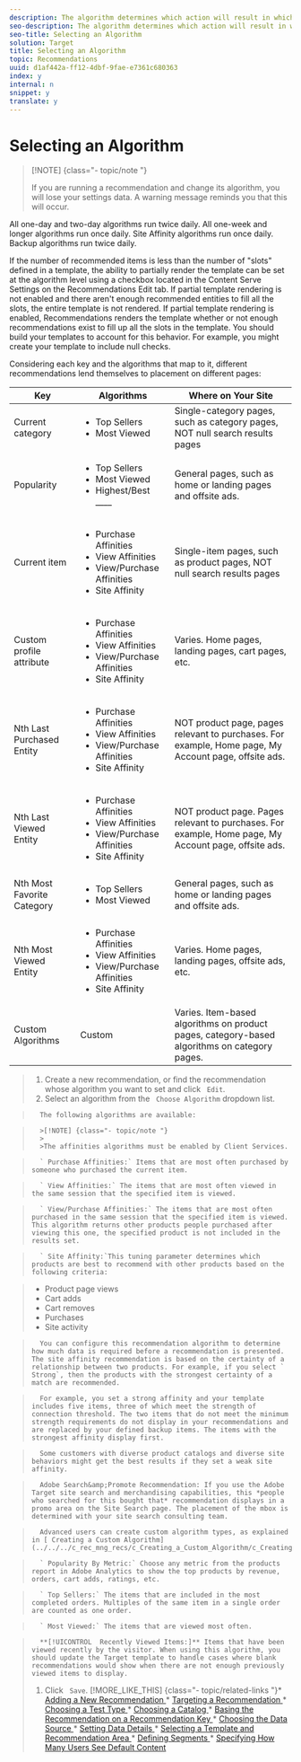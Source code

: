 ```yaml
---
description: The algorithm determines which action will result in which recommendation. You can test multiple recommendation types against each other by adding more than one algorithm.
seo-description: The algorithm determines which action will result in which recommendation. You can test multiple recommendation types against each other by adding more than one algorithm.
seo-title: Selecting an Algorithm
solution: Target
title: Selecting an Algorithm
topic: Recommendations
uuid: d1af442a-ff12-4dbf-9fae-e7361c680363
index: y
internal: n
snippet: y
translate: y
---
```


# Selecting an Algorithm


>[!NOTE] {class="- topic/note "}
>
>If you are running a recommendation and change its algorithm, you will lose your settings data. A warning message reminds you that this will occur.



All one-day and two-day algorithms run twice daily. All one-week and longer algorithms run once daily. Site Affinity algorithms run once daily. Backup algorithms run twice daily. 

If the number of recommended items is less than the number of "slots" defined in a template, the ability to partially render the template can be set at the algorithm level using a checkbox located in the Content Serve Settings on the Recommendations Edit tab. If partial template rendering is not enabled and there aren't enough recommended entities to fill all the slots, the entire template is not rendered. If partial template rendering is enabled, Recommendations renders the template whether or not enough recommendations exist to fill up all the slots in the template. You should build your templates to account for this behavior. For example, you might create your template to include null checks. 

Considering each key and the algorithms that map to it, different recommendations lend themselves to placement on different pages: 



<table id="table_ABCB3110D36B4CC9A491BE907C897494"> 
 <thead> 
  <tr> 
   <th colname="col1" class="entry"> Key </th> 
   <th colname="col2" class="entry"> Algorithms </th> 
   <th colname="col3" class="entry"> Where on Your Site </th> 
  </tr> 
 </thead>
 <tbody> 
  <tr> 
   <td colname="col1"> Current category </td> 
   <td colname="col2"> 
    <ul id="ul_E1A9DBA085AB4B3E90F895C17FE3629F"> 
     <li id="li_AFDFF31C8CA1443EA760CABC7C5756F7">Top Sellers </li> 
     <li id="li_BD2020B6758D45919C696CE9D4D8A6BE">Most Viewed </li> 
    </ul> </td> 
   <td colname="col3"> Single-category pages, such as category pages, NOT null search results pages </td> 
  </tr> 
  <tr> 
   <td colname="col1"> Popularity </td> 
   <td colname="col2"> 
    <ul id="ul_5F2157A10A5F41DAB4E06321709976E9"> 
     <li id="li_9EEC741226EF45069A8A7974BAC410DC">Top Sellers </li> 
     <li id="li_E18C30D746204CEB86F483C3AAC801B2">Most Viewed </li> 
     <li id="li_F06E4D30F97644E3973C628FD9B4ECA6">Highest/Best ____ </li> 
    </ul> </td> 
   <td colname="col3"> General pages, such as home or landing pages and offsite ads. </td> 
  </tr> 
  <tr> 
   <td colname="col1"> Current item </td> 
   <td colname="col2"> 
    <ul id="ul_64EC295BD75643D992E9D2AB948C1559"> 
     <li id="li_C8585D6E5CB6441CBC86210C469740F7">Purchase Affinities </li> 
     <li id="li_46E0ECAC6F254135A0ECF3E2A1B988BA">View Affinities </li> 
     <li id="li_D1ABAA181FFC4C4EB615A3D4EE12E98E">View/Purchase Affinities </li> 
     <li id="li_3F05B71AC5074B429E9B52A785D12667">Site Affinity </li> 
    </ul> </td> 
   <td colname="col3"> Single-item pages, such as product pages, NOT null search results pages </td> 
  </tr> 
  <tr> 
   <td colname="col1"> Custom profile attribute </td> 
   <td colname="col2"> 
    <ul id="ul_738624312A7A4A68A1BA6F58DEBD26E1"> 
     <li id="li_BFEBEC685AF04638A9C4E9ADC19C29E8">Purchase Affinities </li> 
     <li id="li_391B6B974AFB4A2AB54C443CE870EEF6">View Affinities </li> 
     <li id="li_2AE3C9902E764487AF2CB79C003F031B">View/Purchase Affinities </li> 
     <li id="li_9E965A77ECEC4EA4B4FF3A5BA825207C">Site Affinity </li> 
    </ul> </td> 
   <td colname="col3"> Varies. Home pages, landing pages, cart pages, etc. </td> 
  </tr> 
  <tr> 
   <td colname="col1"> Nth Last Purchased Entity </td> 
   <td colname="col2"> 
    <ul id="ul_2F1BE1DCA5C24D4285CD6BF534922274"> 
     <li id="li_D98E7EE89F3B4E77B0E0E14AF1888677">Purchase Affinities </li> 
     <li id="li_FC3BE82A74794BDD99FB933E72777E7A">View Affinities </li> 
     <li id="li_DA81E7EC8F774A359B4692094EC59A09">View/Purchase Affinities </li> 
     <li id="li_892177CBE932408992429E7C0BCEFD4B">Site Affinity </li> 
    </ul> </td> 
   <td colname="col3"> NOT product page, pages relevant to purchases. For example, Home page, My Account page, offsite ads. </td> 
  </tr> 
  <tr> 
   <td colname="col1"> Nth Last Viewed Entity </td> 
   <td colname="col2"> 
    <ul id="ul_8C565547CC4A43939A88B660C0E91A19"> 
     <li id="li_BB762ADD2F7C4AE5956724487AFA37FD">Purchase Affinities </li> 
     <li id="li_B3BFD77E78D8401EAD588BAF7E7BC15F">View Affinities </li> 
     <li id="li_0FA1EC246E42409C889BB3B6AA0E9D50">View/Purchase Affinities </li> 
     <li id="li_91C20AE4D5F247BABB4FF0A9FB96D8F6">Site Affinity </li> 
    </ul> </td> 
   <td colname="col3"> NOT product page. Pages relevant to purchases. For example, Home page, My Account page, offsite ads. </td> 
  </tr> 
  <tr> 
   <td colname="col1"> Nth Most Favorite Category </td> 
   <td colname="col2"> 
    <ul id="ul_E9B9E84EBE48486B8D9233A581469E5B"> 
     <li id="li_C3E8C57C2C1949F6AB1A2E2C03921DBA">Top Sellers </li> 
     <li id="li_A4F31AFE33C3427A8CD732D8D9C7A96C">Most Viewed </li> 
    </ul> </td> 
   <td colname="col3"> General pages, such as home or landing pages and offsite ads. </td> 
  </tr> 
  <tr> 
   <td colname="col1"> Nth Most Viewed Entity </td> 
   <td colname="col2"> 
    <ul id="ul_FDF1779FD6C24489A5877D6E23963AFF"> 
     <li id="li_B2182B19DABD494BA394CA3485965CC0">Purchase Affinities </li> 
     <li id="li_15CA1F1852B1481AAEE37AE0877B5F25">View Affinities </li> 
     <li id="li_1F313D3AFC9C4C00803302EF77348D0D">View/Purchase Affinities </li> 
     <li id="li_00153898D3824E198CE3C036DDCB89B3">Site Affinity </li> 
    </ul> </td> 
   <td colname="col3"> Varies. Home pages, landing pages, offsite ads, etc. </td> 
  </tr> 
  <tr> 
   <td colname="col1"> Custom Algorithms </td> 
   <td colname="col2"> Custom </td> 
   <td colname="col3"> Varies. Item-based algorithms on product pages, category-based algorithms on category pages. </td> 
  </tr> 
 </tbody> 
</table>


>1. Create a new recommendation, or find the recommendation whose algorithm you want to set and click ` Edit`.
>1. Select an algorithm from the ` Choose Algorithm` dropdown list.

>       The following algorithms are available: 


>       >[!NOTE] {class="- topic/note "}
>       >
>       >The affinities algorithms must be enabled by Client Services.


>       ` Purchase Affinities:` Items that are most often purchased by someone who purchased the current item. 

>       ` View Affinities:` The items that are most often viewed in the same session that the specified item is viewed. 

>       ` View/Purchase Affinities:` The items that are most often purchased in the same session that the specified item is viewed. This algorithm returns other products people purchased after viewing this one, the specified product is not included in the results set. 

>       ` Site Affinity:`This tuning parameter determines which products are best to recommend with other products based on the following criteria: 

>    
>    * Product page views
>    * Cart adds
>    * Cart removes
>    * Purchases
>    * Site activity


>       You can configure this recommendation algorithm to determine how much data is required before a recommendation is presented. The site affinity recommendation is based on the certainty of a relationship between two products. For example, if you select ` Strong`, then the products with the strongest certainty of a match are recommended. 

>       For example, you set a strong affinity and your template includes five items, three of which meet the strength of connection threshold. The two items that do not meet the minimum strength requirements do not display in your recommendations and are replaced by your defined backup items. The items with the strongest affinity display first. 

>       Some customers with diverse product catalogs and diverse site behaviors might get the best results if they set a weak site affinity. 

>       Adobe Search&amp;Promote Recommendation: If you use the Adobe Target site search and merchandising capabilities, this *people who searched for this bought that* recommendation displays in a promo area on the Site Search page. The placement of the mbox is determined with your site search consulting team. 

>       Advanced users can create custom algorithm types, as explained in [ Creating a Custom Algorithm](../../../c_rec_mng_recs/c_Creating_a_Custom_Algorithm/c_Creating_a_Custom_Algorithm.md#concept_9D76531BEE5A4AC8BA2DD30B99CED51A). 

>       ` Popularity By Metric:` Choose any metric from the products report in Adobe Analytics to show the top products by revenue, orders, cart adds, ratings, etc. 

>       ` Top Sellers:` The items that are included in the most completed orders. Multiples of the same item in a single order are counted as one order. 

>       ` Most Viewed:` The items that are viewed most often. 

>       **[!UICONTROL  Recently Viewed Items:]** Items that have been viewed recently by the visitor. When using this algorithm, you should update the Target template to handle cases where blank recommendations would show when there are not enough previously viewed items to display. 
>1. Click ` Save`.
>[!MORE_LIKE_THIS] {class="- topic/related-links "}* [ Adding a New Recommendation ](c_Creating_a_New_Recommendation.md#concept_9F20B4F0F53D4399B10BCBBC979E0B4C)* [ Targeting a Recommendation ](t_targeting_recs.md#task_3D93B8962F6341CB9A3ADE8E29BFECA5)* [ Choosing a Test Type ](t_choosetype_recs.md#task_301A771BFE7F45A3AA1E77024E574D1C)* [ Choosing a Catalog ](t_Choose_a_Catalog.md#task_047A4BA38078464782024764CA38EF0A)* [ Basing the Recommendation on a Recommendation Key ](t_rec_key_recs.md#task_2B0ED54AFBF64C56916B6E1F4DC0DC3B)* [ Choosing the Data Source ](t_data_source_recs.md#task_4EC990FBF374465EA6B7FCA8A5A12786)* [ Setting Data Details ](t_Setting_Data_Details.md#task_28DB20F968B1451481D8E51BAF947079)* [ Selecting a Template and Recommendation Area ](t_template_and_recommendation_area_recs.md#task_45CA0403F24944EF9FE6C4FC5D1A7836)* [ Defining Segments ](t_definesegments_recs.md#task_338EDF86E0A2412896C2854257E91D62)* [ Specifying How Many Users See Default Content ](t_how_many_users_see_default_conten_recst.md#task_5059665F6EE64FA39D2851671898F996)